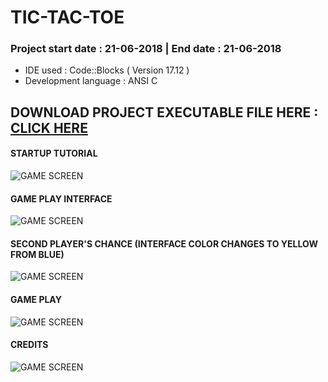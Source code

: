 # TIC-TAC-TOE
### Project start date : 21-06-2018 | End date : 21-06-2018
* IDE used : Code::Blocks ( Version 17.12 )
* Development language : ANSI C

## DOWNLOAD PROJECT EXECUTABLE FILE HERE : [CLICK HERE](https://drive.google.com/open?id=1T_mLJiINxHxas47TpLj9yDT7kEnIGL_p)

#### STARTUP TUTORIAL
![GAME SCREEN](https://cwithsharad.github.io/tictac2/opening.PNG)
#### GAME PLAY INTERFACE
![GAME SCREEN](https://cwithsharad.github.io/tictac2/play.PNG)
#### SECOND PLAYER'S CHANCE (INTERFACE COLOR CHANGES TO YELLOW FROM BLUE)
![GAME SCREEN](https://cwithsharad.github.io/tictac2/player2.PNG)
#### GAME PLAY
![GAME SCREEN](https://cwithsharad.github.io/tictac2/game_play.PNG)
#### CREDITS
![GAME SCREEN](https://cwithsharad.github.io/tictac2/credits.PNG)